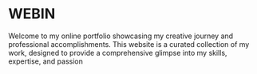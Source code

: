 # WEBIN
Welcome to my online portfolio showcasing my creative journey and professional accomplishments. This website is a curated collection of my work, designed to provide a comprehensive glimpse into my skills, expertise, and passion
